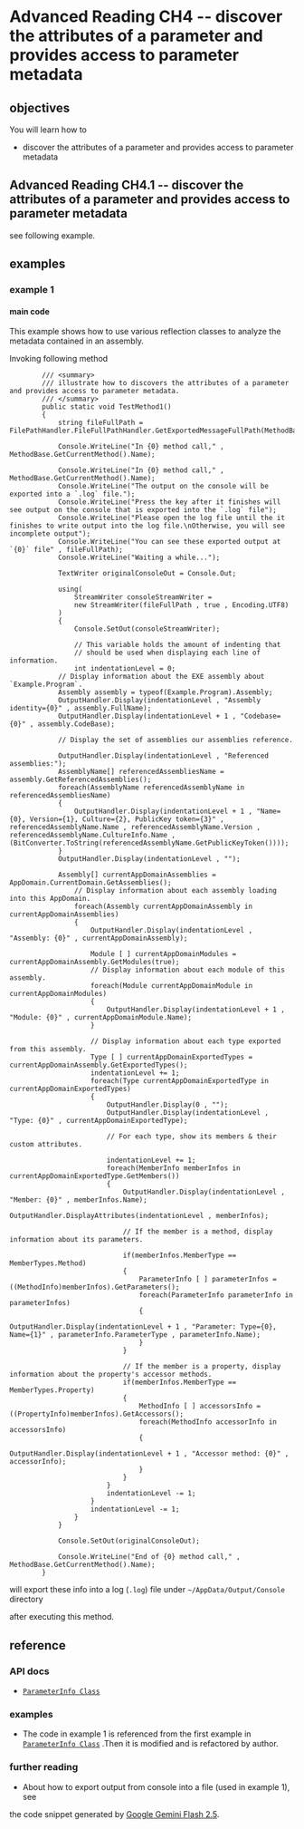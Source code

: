 # Advanced Reading CH4 -- discover the attributes of a parameter and provides access to parameter metadata
## objectives
You will learn how to

+ discover the attributes of a parameter and provides access to parameter metadata

## Advanced Reading CH4.1 -- discover the attributes of a parameter and provides access to parameter metadata
see following example.

## examples
### example 1
#### main code
This example shows how to use various reflection classes to analyze the metadata contained in an assembly.

Invoking following method

```
        /// <summary>
        /// illustrate how to discovers the attributes of a parameter and provides access to parameter metadata.
        /// </summary>
        public static void TestMethod1()
        {
            string fileFullPath = FilePathHandler.FileFullPathHandler.GetExportedMessageFullPath(MethodBase.GetCurrentMethod().Name);

            Console.WriteLine("In {0} method call," , MethodBase.GetCurrentMethod().Name);

            Console.WriteLine("In {0} method call," , MethodBase.GetCurrentMethod().Name);
            Console.WriteLine("The output on the console will be exported into a `.log` file.");
            Console.WriteLine("Press the key after it finishes will see output on the console that is exported into the `.log` file");
            Console.WriteLine("Please open the log file until the it finishes to write output into the log file.\nOtherwise, you will see incomplete output");
            Console.WriteLine("You can see these exported output at `{0}` file" , fileFullPath);
            Console.WriteLine("Waiting a while...");

            TextWriter originalConsoleOut = Console.Out;

            using(
                StreamWriter consoleStreamWriter =
                new StreamWriter(fileFullPath , true , Encoding.UTF8)
            )
            {
                Console.SetOut(consoleStreamWriter);

                // This variable holds the amount of indenting that
                // should be used when displaying each line of information.
                int indentationLevel = 0;
            // Display information about the EXE assembly about `Example.Program`.
            Assembly assembly = typeof(Example.Program).Assembly;
            OutputHandler.Display(indentationLevel , "Assembly identity={0}" , assembly.FullName);
            OutputHandler.Display(indentationLevel + 1 , "Codebase={0}" , assembly.CodeBase);

            // Display the set of assemblies our assemblies reference.

            OutputHandler.Display(indentationLevel , "Referenced assemblies:");
            AssemblyName[] referencedAssembliesName = assembly.GetReferencedAssemblies();
            foreach(AssemblyName referencedAssemblyName in referencedAssembliesName)
            {
                OutputHandler.Display(indentationLevel + 1 , "Name={0}, Version={1}, Culture={2}, PublicKey token={3}" , referencedAssemblyName.Name , referencedAssemblyName.Version , referencedAssemblyName.CultureInfo.Name , (BitConverter.ToString(referencedAssemblyName.GetPublicKeyToken())));
            }
            OutputHandler.Display(indentationLevel , "");

            Assembly[] currentAppDomainAssemblies = AppDomain.CurrentDomain.GetAssemblies();
                // Display information about each assembly loading into this AppDomain.
                foreach(Assembly currentAppDomainAssembly in currentAppDomainAssemblies)
                {
                    OutputHandler.Display(indentationLevel , "Assembly: {0}" , currentAppDomainAssembly);

                    Module [ ] currentAppDomainModules = currentAppDomainAssembly.GetModules(true);
                    // Display information about each module of this assembly.
                    foreach(Module currentAppDomainModule in currentAppDomainModules)
                    {
                        OutputHandler.Display(indentationLevel + 1 , "Module: {0}" , currentAppDomainModule.Name);
                    }

                    // Display information about each type exported from this assembly.
                    Type [ ] currentAppDomainExportedTypes = currentAppDomainAssembly.GetExportedTypes();
                    indentationLevel += 1;
                    foreach(Type currentAppDomainExportedType in currentAppDomainExportedTypes)
                    {
                        OutputHandler.Display(0 , "");
                        OutputHandler.Display(indentationLevel , "Type: {0}" , currentAppDomainExportedType);

                        // For each type, show its members & their custom attributes.

                        indentationLevel += 1;
                        foreach(MemberInfo memberInfos in currentAppDomainExportedType.GetMembers())
                        {
                            OutputHandler.Display(indentationLevel , "Member: {0}" , memberInfos.Name);
                            OutputHandler.DisplayAttributes(indentationLevel , memberInfos);

                            // If the member is a method, display information about its parameters.

                            if(memberInfos.MemberType == MemberTypes.Method)
                            {
                                ParameterInfo [ ] parameterInfos = ((MethodInfo)memberInfos).GetParameters();
                                foreach(ParameterInfo parameterInfo in parameterInfos)
                                {
                                    OutputHandler.Display(indentationLevel + 1 , "Parameter: Type={0}, Name={1}" , parameterInfo.ParameterType , parameterInfo.Name);
                                }
                            }

                            // If the member is a property, display information about the property's accessor methods.
                            if(memberInfos.MemberType == MemberTypes.Property)
                            {
                                MethodInfo [ ] accessorsInfo = ((PropertyInfo)memberInfos).GetAccessors();
                                foreach(MethodInfo accessorInfo in accessorsInfo)
                                {
                                    OutputHandler.Display(indentationLevel + 1 , "Accessor method: {0}" , accessorInfo);
                                }
                            }
                        }
                        indentationLevel -= 1;
                    }
                    indentationLevel -= 1;
                }
            }

            Console.SetOut(originalConsoleOut);

            Console.WriteLine("End of {0} method call," , MethodBase.GetCurrentMethod().Name);
        }
```

will export these info into a log (`.log`) file under `~/AppData/Output/Console` directory

after executing this method.

## reference
### API docs
+ [`ParameterInfo Class`](https://learn.microsoft.com/en-us/dotnet/api/system.reflection.parameterinfo?view=net-9.0)

### examples
+ The code in example 1 is referenced from the first example in [`ParameterInfo Class`](https://learn.microsoft.com/en-us/dotnet/api/system.reflection.parameterinfo?view=net-9.0) .Then it is modified and is refactored by author.

### further reading
+ About how to export output from console into a file (used in example 1), see

the code snippet generated by [Google Gemini Flash 2.5](https://g.co/gemini/share/80ca9e3862f7).
